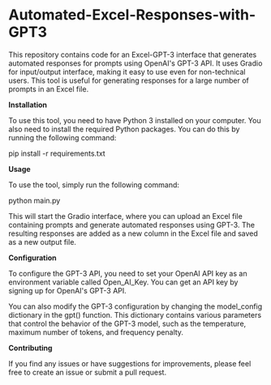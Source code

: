 # Automated-Excel-Responses-with-GPT3

This repository contains code for an Excel-GPT-3 interface that generates automated responses for prompts using OpenAI's GPT-3 API. It uses Gradio for input/output interface, making it easy to use even for non-technical users. This tool is useful for generating responses for a large number of prompts in an Excel file.

**Installation**

To use this tool, you need to have Python 3 installed on your computer. You also need to install the required Python packages. You can do this by running the following command: 

pip install -r requirements.txt

**Usage**

To use the tool, simply run the following command:

python main.py

This will start the Gradio interface, where you can upload an Excel file containing prompts and generate automated responses using GPT-3. The resulting responses are added as a new column in the Excel file and saved as a new output file.

**Configuration**

To configure the GPT-3 API, you need to set your OpenAI API key as an environment variable called Open_AI_Key. You can get an API key by signing up for OpenAI's GPT-3 API.

You can also modify the GPT-3 configuration by changing the model_config dictionary in the gpt() function. This dictionary contains various parameters that control the behavior of the GPT-3 model, such as the temperature, maximum number of tokens, and frequency penalty.

**Contributing**

If you find any issues or have suggestions for improvements, please feel free to create an issue or submit a pull request.
